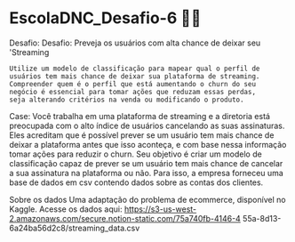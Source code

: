 # EscolaDNC_Desafio-6 🚀🚀

Desafio: Desafio: Preveja os usuários com alta chance de deixar seu 'Streaming

    Utilize um modelo de classificação para mapear qual o perfil de
    usuários tem mais chance de deixar sua plataforma de streaming.
    Compreender quem é o perfil que está aumentando o churn do seu
    negócio é essencial para tomar ações que reduzam essas perdas,
    seja alterando critérios na venda ou modificando o produto.

Case: Você trabalha em uma plataforma de streaming e a diretoria está preocupada com o
alto índice de usuários cancelando as suas assinaturas. Eles acreditam que é possível
prever se um usuário tem mais chance de deixar a plataforma antes que isso aconteça,
e com base nessa informação tomar ações para reduzir o churn.
Seu objetivo é criar um modelo de classificação capaz de prever se um usuário tem
mais chance de cancelar a sua assinatura na plataforma ou não. Para isso, a empresa
forneceu uma base de dados em csv contendo dados sobre as contas dos clientes.

Sobre os dados
Uma adaptação do problema de ecommerce, disponível no Kaggle. Acesse os dados
aqui:
    https://s3-us-west-2.amazonaws.com/secure.notion-static.com/75a740fb-4146-4
    55a-8d13-6a24ba56d2c8/streaming_data.csv
